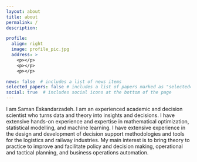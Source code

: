 ```yaml
---
layout: about
title: about
permalink: /
description: 

profile:
  align: right
  image: profile_pic.jpg
  address: >
    <p></p>
    <p></p>
    <p></p>

news: false  # includes a list of news items
selected_papers: false # includes a list of papers marked as "selected={true}"
social: true  # includes social icons at the bottom of the page
---
```


I am Saman Eskandarzadeh. I am an experienced academic and decision scientist who 
turns data and theory into insights and decisions. I have extensive hands-on experience and expertise in mathematical optimization, statistical modelling, 
and machine learning. I have extensive experience in the design and development of decision support methodologies and tools for the logistics and railway industries. 
My main interest is to bring theory to practice to improve and facilitate policy and decision making, operational and tactical planning, and business operations automation. 

